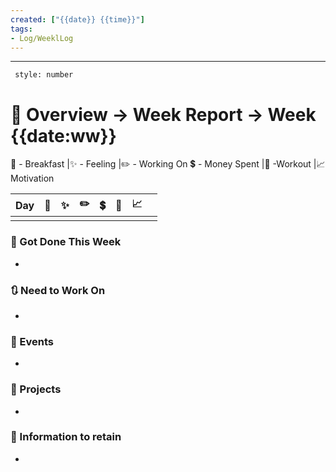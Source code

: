 ```yaml
---
created: ["{{date}} {{time}}"]
tags:
- Log/WeeklLog
---
```

___
```toc
 style: number
```
# 🌌 Overview -> Week Report -> Week {{date:ww}}
🍜 - Breakfast |✨ - Feeling |✏️ - Working On 
💲 - Money Spent |💪 -Workout |📈 Motivation

| Day | 🍜  | ✨   | ✏️  | 💲  | 💪  | 📈  |     |
| --- | --- | --- | --- | --- | --- | --- | --- |
|     |     |     |     |     |     |     |     |
### 📑 Got Done This Week
- 

### 🔃 Need to Work On
- 
### 📜 Events
- 
### 📃 Projects
- 
### 💾 Information to retain
- 
